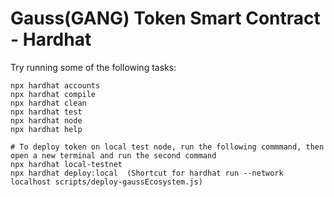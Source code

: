 # Gauss(GANG) Token Smart Contract - Hardhat


Try running some of the following tasks:

```shell
npx hardhat accounts
npx hardhat compile
npx hardhat clean
npx hardhat test
npx hardhat node
npx hardhat help

# To deploy token on local test node, run the following commmand, then open a new terminal and run the second command
npx hardhat local-testnet
npx hardhat deploy:local  (Shortcut for hardhat run --network localhost scripts/deploy-gaussEcosystem.js)
```
